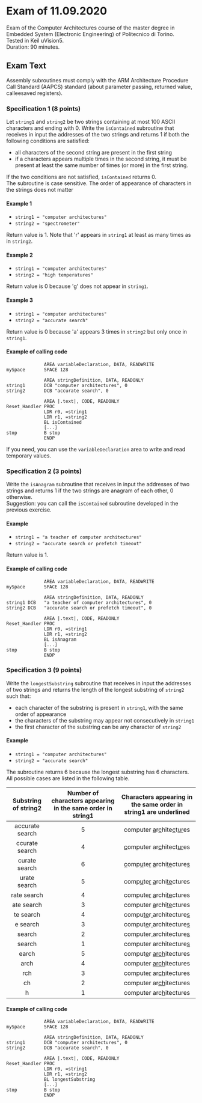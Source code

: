 # Exam of 11.09.2020
Exam of the Computer Architectures course of the master degree in Embedded System (Electronic Engineering) of Politecnico di Torino.<br/>
Tested in Keil uVision5.<br/>
Duration: 90 minutes.

## Exam Text
Assembly subroutines must comply with the ARM Architecture Procedure Call Standard (AAPCS) standard (about parameter passing, returned value, calleesaved registers).

### Specification 1 (8 points)
Let `string1` and `string2` be two strings containing at most 100 ASCII characters and ending with 0.
Write the `isContained` subroutine that receives in input the addresses of the two strings and returns 1 if both the following conditions are satisfied:
- all characters of the second string are present in the first string
- if a characters appears multiple times in the second string, it must be present at least the same number of times (or more) in the first string.

If the two conditions are not satisfied, `isContained` returns 0.<br/>
The subroutine is case sensitive.
The order of appearance of characters in the strings does not matter

#### Example 1
- `string1 = "computer architectures"`
- `string2 = "spectrometer"`

Return value is 1. Note that 'r' appears in `string1` at least as many times as in `string2`.

#### Example 2
- `string1 = "computer architectures"`
- `string2 = "high temperatures"`

Return value is 0 because 'g' does not appear in `string1`.

#### Example 3
- `string1 = "computer architectures"`
- `string2 = "accurate search"`

Return value is 0 because 'a' appears 3 times in `string2` but only once in `string1`.

#### Example of calling code
```
              AREA variableDeclaration, DATA, READWRITE
mySpace       SPACE 128

              AREA stringDefinition, DATA, READONLY
string1       DCB "computer architectures", 0
string2       DCB "accurate search", 0

              AREA |.text|, CODE, READONLY
Reset_Handler PROC
              LDR r0, =string1
              LDR r1, =string2
              BL isContained
              [...]
stop          B stop
              ENDP
```

If you need, you can use the `variableDeclaration` area to write and read temporary values.

### Specification 2 (3 points)
Write the `isAnagram` subroutine that receives in input the addresses of two strings and returns 1 if the two strings are anagram of each other, 0 otherwise.<br/>
Suggestion: you can call the `isContained` subroutine developed in the previous exercise.

#### Example
- `string1 = "a teacher of computer architectures"`
- `string2 = "accurate search or prefetch timeout"`

Return value is 1.

#### Example of calling code
```
              AREA variableDeclaration, DATA, READWRITE
mySpace       SPACE 128

              AREA stringDefinition, DATA, READONLY
string1 DCB   "a teacher of computer architectures", 0
string2 DCB   "accurate search or prefetch timeout", 0

              AREA |.text|, CODE, READONLY
Reset_Handler PROC
              LDR r0, =string1
              LDR r1, =string2
              BL isAnagram
              [...]
stop          B stop
              ENDP
```

### Specification 3 (9 points)
Write the `longestSubstring` subroutine that receives in input the addresses of two strings and returns the length of the longest substring of `string2` such that:
- each character of the substring is present in `string1`, with the same order of appearance
- the characters of the substring may appear not consecutively in `string1`
- the first character of the substring can be any character of `string2`

#### Example
- `string1 = "computer architectures"`
- `string2 = "accurate search"`

The subroutine returns 6 because the longest substring has 6 characters.
All possible cases are listed in the following table.

| Substring of string2 | Number of characters appearing in the same order in string1 | Characters appearing in the same order in string1 are underlined                        |
|:--------------------:|:-----------------------------------------------------------:|:---------------------------------------------------------------------------------------:|
| accurate search      | 5                                                           | computer <ins>a</ins>r<ins>c</ins>hite<ins>c</ins>t<ins>ur</ins>es                      |
| ccurate search       | 4                                                           | <ins>c</ins>omputer ar<ins>c</ins>hitect<ins>ur</ins>es                                 |
| curate search        | 6                                                           | <ins>c</ins>omp<ins>u</ins>te<ins>r</ins> <ins>a</ins>rchi<ins>te</ins>cture<ins>s</ins>|
| urate search         | 5                                                           | comp<ins>u</ins>te<ins>r</ins> <ins>a</ins>rchi<ins>te</ins>ctures                      |
| rate search          | 4                                                           | compute<ins>r</ins> <ins>a</ins>rchi<ins>te</ins>ctures                                 |
| ate search           | 3                                                           | computer <ins>a</ins>rchi<ins>te</ins>ctures                                            |
| te search            | 4                                                           | compu<ins>te</ins>r<ins> </ins>architecture<ins>s</ins>                                 |
| e search             | 3                                                           | comput<ins>e</ins>r<ins> </ins>architecture<ins>s</ins>                                 |
|  search              | 2                                                           | computer<ins> </ins>architecture<ins>s</ins>                                            |
| search               | 1                                                           | computer architecture<ins>s</ins>                                                       |
| earch                | 5                                                           | comput<ins>e</ins>r <ins>arch</ins>itectures                                            |
| arch                 | 4                                                           | computer <ins>arch</ins>itectures                                                       |
| rch                  | 3                                                           | compute<ins>r</ins> ar<ins>ch</ins>itectures                                            |
| ch                   | 2                                                           | computer ar<ins>ch</ins>itectures                                                       |
| h                    | 1                                                           | computer arc<ins>h</ins>itectures                                                       |

#### Example of calling code
```
              AREA variableDeclaration, DATA, READWRITE
mySpace       SPACE 128

              AREA stringDefinition, DATA, READONLY
string1       DCB "computer architectures", 0
string2       DCB "accurate search", 0

              AREA |.text|, CODE, READONLY
Reset_Handler PROC
              LDR r0, =string1
              LDR r1, =string2
              BL longestSubstring
              [...]
stop          B stop
              ENDP
```
